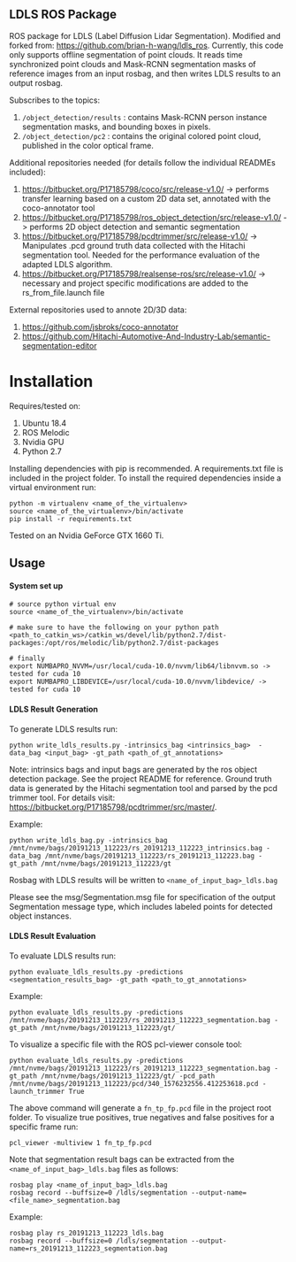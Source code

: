 ## LDLS ROS Package

ROS package for LDLS (Label Diffusion Lidar Segmentation). Modified and forked from: https://github.com/brian-h-wang/ldls_ros.
Currently, this code only supports offline segmentation of point clouds. It reads time synchronized point clouds and Mask-RCNN segmentation masks of reference images from an input rosbag, and then writes LDLS results to an output rosbag.


Subscribes to the topics:

1. ```/object_detection/results```   : contains Mask-RCNN person instance segmentation masks, and bounding boxes in pixels.
2. ```/object_detection/pc2```       : contains the original colored point cloud, published in the color optical frame. 

Additional repositories needed (for details follow the individual READMEs included):

1. https://bitbucket.org/P17185798/coco/src/release-v1.0/ -> performs transfer learning based on a custom 2D data set, annotated with the coco-annotator tool
2. https://bitbucket.org/P17185798/ros_object_detection/src/release-v1.0/ -> performs 2D object detection and semantic segmentation 
3. https://bitbucket.org/P17185798/pcdtrimmer/src/release-v1.0/ -> Manipulates .pcd ground truth data collected with the Hitachi segmentation tool. Needed for the performance evaluation of the adapted LDLS algorithm.
4. https://bitbucket.org/P17185798/realsense-ros/src/release-v1.0/ -> necessary and project specific modifications are added to the rs_from_file.launch file

External repositories used to annote 2D/3D data:

1. https://github.com/jsbroks/coco-annotator
2. https://github.com/Hitachi-Automotive-And-Industry-Lab/semantic-segmentation-editor

# Installation

Requires/tested on:

1. Ubuntu 18.4 
2. ROS Melodic
3. Nvidia GPU
4. Python 2.7

Installing dependencies with pip is recommended. A requirements.txt file is included in the project folder. To install the required dependencies inside a virtual environment run:

```
python -m virtualenv <name_of_the_virtualenv>
source <name_of_the_virtualenv>/bin/activate
pip install -r requirements.txt
```
Tested on an Nvidia GeForce GTX 1660 Ti.


## Usage

#### System set up

```
# source python virtual env 
source <name_of_the_virtualenv>/bin/activate

# make sure to have the following on your python path
<path_to_catkin_ws>/catkin_ws/devel/lib/python2.7/dist-packages:/opt/ros/melodic/lib/python2.7/dist-packages

# finally
export NUMBAPRO_NVVM=/usr/local/cuda-10.0/nvvm/lib64/libnvvm.so -> tested for cuda 10
export NUMBAPRO_LIBDEVICE=/usr/local/cuda-10.0/nvvm/libdevice/ -> tested for cuda 10
```

#### LDLS Result Generation

To generate LDLS results run:
```
python write_ldls_results.py -intrinsics_bag <intrinsics_bag>  -data_bag <input_bag> -gt_path <path_of_gt_annotations>

```

Note: intrinsics bags and input bags are generated by the ros object detection package. See the project README for reference. Ground truth data is generated by the Hitachi segmentation tool and parsed by the pcd trimmer tool. For details visit: https://bitbucket.org/P17185798/pcdtrimmer/src/master/.



Example:

```
python write_ldls_bag.py -intrinsics_bag /mnt/nvme/bags/20191213_112223/rs_20191213_112223_intrinsics.bag -data_bag /mnt/nvme/bags/20191213_112223/rs_20191213_112223.bag -gt_path /mnt/nvme/bags/20191213_112223/gt

```

Rosbag with LDLS results will be written to `<name_of_input_bag>_ldls.bag`

Please see the msg/Segmentation.msg file for specification of the output Segmentation message type, which includes labeled points for detected object instances.

#### LDLS Result Evaluation

To evaluate LDLS results run:

```
python evaluate_ldls_results.py -predictions <segmentation_results_bag> -gt_path <path_to_gt_annotations> 

```

Example:

```
python evaluate_ldls_results.py -predictions /mnt/nvme/bags/20191213_112223/rs_20191213_112223_segmentation.bag -gt_path /mnt/nvme/bags/20191213_112223/gt/

```

To visualize a specific file with the ROS pcl-viewer console tool:

```
python evaluate_ldls_results.py -predictions /mnt/nvme/bags/20191213_112223/rs_20191213_112223_segmentation.bag -gt_path /mnt/nvme/bags/20191213_112223/gt/ -pcd_path /mnt/nvme/bags/20191213_112223/pcd/340_1576232556.412253618.pcd -launch_trimmer True

```


The above command will generate a `fn_tp_fp.pcd` file in the project root folder. To visualize true positives, true negatives and false positives for a specific frame run:

```pcl_viewer -multiview 1 fn_tp_fp.pcd```



Note that segmentation result bags can be extracted from the `<name_of_input_bag>_ldls.bag` files as follows: 

```
rosbag play <name_of_input_bag>_ldls.bag
rosbag record --buffsize=0 /ldls/segmentation --output-name=<file_name>_segmentation.bag

```

Example: 



```
rosbag play rs_20191213_112223_ldls.bag
rosbag record --buffsize=0 /ldls/segmentation --output-name=rs_20191213_112223_segmentation.bag

```






